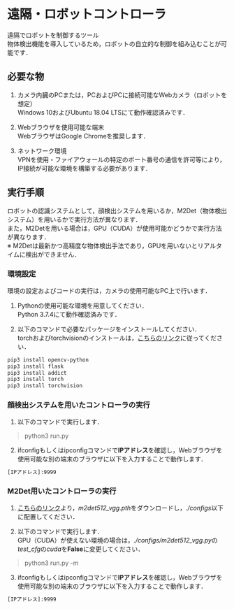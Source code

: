 # 遠隔・ロボットコントローラ
遠隔でロボットを制御するツール
<br>
物体検出機能を導入しているため，ロボットの自立的な制御を組み込むことが可能です．

## 必要な物
1. カメラ内臓のPCまたは，PCおよびPCに接続可能なWebカメラ（ロボットを想定）<br>
Windows 10およびUbuntu 18.04 LTSにて動作確認済みです．<br>

2. Webブラウザを使用可能な端末<br>
WebブラウザはGoogle Chromeを推奨します．<br>

3. ネットワーク環境<br>
VPNを使用・ファイアウォールの特定のポート番号の通信を許可等により，IP接続が可能な環境を構築する必要があります．

## 実行手順
ロボットの認識システムとして，顔検出システムを用いるか，M2Det（物体検出システム）を用いるかで実行方法が異なります．
<br>
また，M2Detを用いる場合は，GPU（CUDA）が使用可能かどうかで実行方法が異なります．
<br>
※ M2Detは最新かつ高精度な物体検出手法であり，GPUを用いないとリアルタイムに検出ができません．

### 環境設定
環境の設定およびコードの実行は，カメラの使用可能なPC上で行います．
1. Pythonの使用可能な環境を用意してください．<br>
Python 3.7.4にて動作確認済みです．<br>

2. 以下のコマンドで必要なパッケージをインストールしてください．<br>
torchおよびtorchvisionのインストールは，[こちらのリンク](https://pytorch.org/get-started/locally/)に従ってください．

```sh
pip3 install opencv-python
pip3 install flask
pip3 install addict
pip3 install torch
pip3 install torchvision
```

### 顔検出システムを用いたコントローラの実行
1. 以下のコマンドで実行します．
 > python3 run.py

2. ifconfigもしくはipconfigコマンドで**IPアドレス**を確認し，Webブラウザを使用可能な別の端末のブラウザに以下を入力することで動作します．
```sh
[IPアドレス]:9999
```

### M2Det用いたコントローラの実行
1. [こちらのリンク](https://drive.google.com/file/d/1NM1UDdZnwHwiNDxhcP-nndaWj24m-90L/)より，*m2det512_vgg.pth*をダウンロードし，*./configs*以下に配置してください．

2. 以下のコマンドで実行します．<br>
GPU（CUDA）が使えない環境の場合は，*./configs/m2det512_vgg.py*の*test_cfg*の*cuda*を**False**に変更してください．
 > python3 run.py -m

3. ifconfigもしくはipconfigコマンドで**IPアドレス**を確認し，Webブラウザを使用可能な別の端末のブラウザに以下を入力することで動作します．
```sh
[IPアドレス]:9999
```
